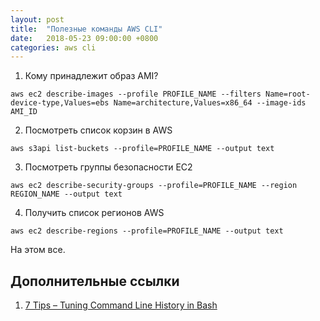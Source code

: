 ```yaml
---
layout: post
title:  "Полезные команды AWS CLI"
date:   2018-05-23 09:00:00 +0800
categories: aws cli
---
```


1. Кому принадлежит образ AMI?
```
aws ec2 describe-images --profile PROFILE_NAME --filters Name=root-device-type,Values=ebs Name=architecture,Values=x86_64 --image-ids AMI_ID
```
2. Посмотреть список корзин в AWS
```
aws s3api list-buckets --profile=PROFILE_NAME --output text
```
3. Посмотреть группы безопасности EC2
```
aws ec2 describe-security-groups --profile=PROFILE_NAME --region REGION_NAME --output text
```
4. Получить список регионов AWS
```
aws ec2 describe-regions --profile=PROFILE_NAME --output text
```

На этом все.

## Дополнительные ссылки
1. [7 Tips – Tuning Command Line History in Bash](https://www.shellhacks.com/tune-command-line-history-bash/)
